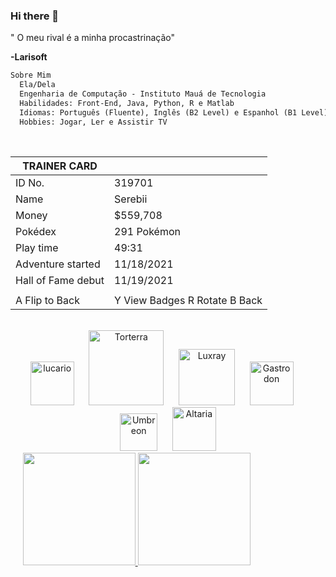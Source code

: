 ### Hi there 👋
" O meu rival é a minha procastrinação"

 **-Larisoft**


</div>

  ```md
  Sobre Mim
    Ela/Dela
    Engenharia de Computação - Instituto Mauá de Tecnologia
    Habilidades: Front-End, Java, Python, R e Matlab
    Idiomas: Português (Fluente), Inglês (B2 Level) e Espanhol (B1 Level)
    Hobbies: Jogar, Ler e Assistir TV
  ```
  <br />

| TRAINER CARD |  |
| --- | --- |
| ID No. | 319701 |
| Name | Serebii |
| Money | $559,708 |
| Pokédex | 291 Pokémon |
| Play time | 49:31 |
| Adventure started | 11/18/2021 |
| Hall of Fame debut | 11/19/2021 |
|  |  |
| A Flip to Back | Y View Badges R Rotate B Back |


<div align="center">
<br />
<img width= "70" src="https://img.pokemondb.net/sprites/black-white/anim/normal/lucario.gif" alt="lucario" />
<span>&nbsp;&nbsp;&nbsp;&nbsp;</span> 
<img width= "120" src="https://img.pokemondb.net/sprites/black-white/anim/normal/torterra.gif" alt="Torterra" />
<span>&nbsp;&nbsp;&nbsp;&nbsp;</span> 
<img width= "90" src="https://img.pokemondb.net/sprites/black-white/anim/normal/luxray.gif" alt="Luxray" />
<span>&nbsp;&nbsp;&nbsp;&nbsp;</span> 
<img width= "70" src="https://img.pokemondb.net/sprites/black-white/anim/normal/gastrodon-west.gif" alt="Gastrodon" />
<span>&nbsp;&nbsp;&nbsp;&nbsp;</span> 
<img width= "60" src="https://img.pokemondb.net/sprites/black-white/anim/normal/umbreon.gif" alt="Umbreon" />
<span>&nbsp;&nbsp;&nbsp;&nbsp;</span> 
<img width= "70" src="https://img.pokemondb.net/sprites/black-white/anim/normal/altaria.gif" alt ="Altaria" />

</div>

<div>
<span>&nbsp;&nbsp;&nbsp;&nbsp;</span> 
<a href="https://github.com/Larisoft01">
<img height="180em" src="https://github-readme-stats.vercel.app/api?username=Larisoft01&show_icons=true&theme=chartreuse-dark&include_all_commits=true&count_private=true"/>
<img height="180em" src="https://github-readme-stats.vercel.app/api/top-langs/?username=Larisoft01&layout=compact&langs_count=7&theme=chartreuse-dark"/>
</div>

<!--
**Larisoft01/Larisoft01** is a ✨ _special_ ✨ repository because its `README.md` (this file) appears on your GitHub profile.

Here are some ideas to get you started:

- 🔭 I’m currently working on ...
- 🌱 I’m currently learning ...
- 👯 I’m looking to collaborate on ...
- 🤔 I’m looking for help with ...
- 💬 Ask me about ...
]
- 📫 How to reach me: ...
- 😄 Pronouns: ...
- ⚡ Fun fact: ...
-->

